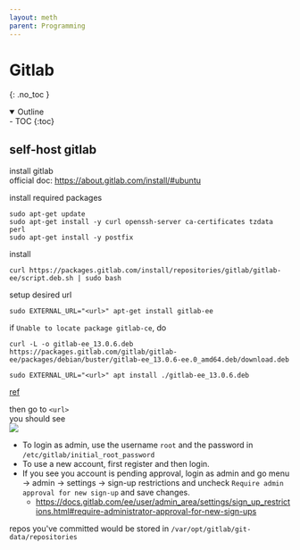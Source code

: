 ```yaml
---
layout: meth
parent: Programming
---
```

# Gitlab
{: .no_toc }

<details open markdown="block">
  <summary>
    Outline
  </summary>
- TOC
{:toc}
</details>

## self-host gitlab
install gitlab  
official doc: <https://about.gitlab.com/install/#ubuntu>  

install required packages
```
sudo apt-get update
sudo apt-get install -y curl openssh-server ca-certificates tzdata perl
sudo apt-get install -y postfix
```

install
```
curl https://packages.gitlab.com/install/repositories/gitlab/gitlab-ee/script.deb.sh | sudo bash
```

setup desired url
```
sudo EXTERNAL_URL="<url>" apt-get install gitlab-ee
```

if `Unable to locate package gitlab-ce`, do
```
curl -L -o gitlab-ee_13.0.6.deb https://packages.gitlab.com/gitlab/gitlab-ee/packages/debian/buster/gitlab-ee_13.0.6-ee.0_amd64.deb/download.deb

sudo EXTERNAL_URL="<url>" apt install ./gitlab-ee_13.0.6.deb
```
[ref](https://gitlab.com/gitlab-org/omnibus-gitlab/-/issues/5176#note_352348985)

then go to `<url>`  
you should see  
![](https://i.imgur.com/AHK8MCg.png)

- To login as admin, use the username `root` and the password in `/etc/gitlab/initial_root_password`
- To use a new account, first register and then login.
- If you see you account is pending approval, login as admin and go menu → admin → settings → sign-up restrictions and uncheck `Require admin approval for new sign-up` and save changes.    
	- <https://docs.gitlab.com/ee/user/admin_area/settings/sign_up_restrictions.html#require-administrator-approval-for-new-sign-ups>

repos you've committed would be stored in `/var/opt/gitlab/git-data/repositories`